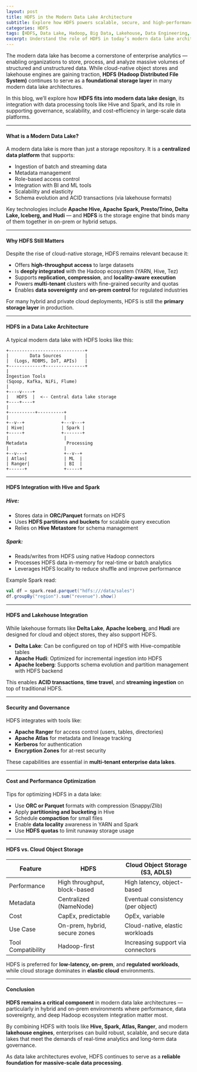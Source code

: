 ```yaml
---
layout: post
title: HDFS in the Modern Data Lake Architecture
subtitle: Explore how HDFS powers scalable, secure, and high-performance data lake ecosystems
categories: HDFS
tags: [HDFS, Data Lake, Hadoop, Big Data, Lakehouse, Data Engineering, Storage Architecture]
excerpt: Understand the role of HDFS in today’s modern data lake architecture. Learn how it integrates with Hive, Spark, and lakehouse tools to store and process massive datasets efficiently.
---
```

The modern data lake has become a cornerstone of enterprise analytics — enabling organizations to store, process, and analyze massive volumes of structured and unstructured data. While cloud-native object stores and lakehouse engines are gaining traction, **HDFS (Hadoop Distributed File System)** continues to serve as a **foundational storage layer** in many modern data lake architectures.

In this blog, we’ll explore how **HDFS fits into modern data lake design**, its integration with data processing tools like Hive and Spark, and its role in supporting governance, scalability, and cost-efficiency in large-scale data platforms.

---

#### What is a Modern Data Lake?

A modern data lake is more than just a storage repository. It is a **centralized data platform** that supports:

- Ingestion of batch and streaming data
- Metadata management
- Role-based access control
- Integration with BI and ML tools
- Scalability and elasticity
- Schema evolution and ACID transactions (via lakehouse formats)

Key technologies include **Apache Hive, Apache Spark, Presto/Trino, Delta Lake, Iceberg, and Hudi** — and **HDFS** is the storage engine that binds many of them together in on-prem or hybrid setups.

---

#### Why HDFS Still Matters

Despite the rise of cloud-native storage, HDFS remains relevant because it:

- Offers **high-throughput access** to large datasets
- Is **deeply integrated** with the Hadoop ecosystem (YARN, Hive, Tez)
- Supports **replication, compression**, and **locality-aware execution**
- Powers **multi-tenant** clusters with fine-grained security and quotas
- Enables **data sovereignty** and **on-prem control** for regulated industries

For many hybrid and private cloud deployments, HDFS is still the **primary storage layer** in production.

---

#### HDFS in a Data Lake Architecture

A typical modern data lake with HDFS looks like this:

```
+-----------------------------+
|        Data Sources         |
|  (Logs, RDBMS, IoT, APIs)   |
+-------------+---------------+
|
Ingestion Tools
(Sqoop, Kafka, NiFi, Flume)
|
+----v----+
|   HDFS  |  <-- Central data lake storage
+----+----+
|
+----------+----------+
|                     |
+--v--+              +---v---+
| Hive|              | Spark |
+-----+              +-------+
|                     |
Metadata               Processing
|                     |
+--v---+              +--v--+
| Atlas|              | ML  |
| Ranger|             | BI  |
+------+              +-----+
```

---

#### HDFS Integration with Hive and Spark

##### Hive:

- Stores data in **ORC/Parquet** formats on HDFS
- Uses **HDFS partitions and buckets** for scalable query execution
- Relies on **Hive Metastore** for schema management

##### Spark:

- Reads/writes from HDFS using native Hadoop connectors
- Processes HDFS data in-memory for real-time or batch analytics
- Leverages HDFS locality to reduce shuffle and improve performance

Example Spark read:

```scala
val df = spark.read.parquet("hdfs:///data/sales")
df.groupBy("region").sum("revenue").show()
```

---

#### HDFS and Lakehouse Integration

While lakehouse formats like **Delta Lake**, **Apache Iceberg**, and **Hudi** are designed for cloud and object stores, they also support HDFS.

- **Delta Lake**: Can be configured on top of HDFS with Hive-compatible tables
- **Apache Hudi**: Optimized for incremental ingestion into HDFS
- **Apache Iceberg**: Supports schema evolution and partition management with HDFS backend

This enables **ACID transactions**, **time travel**, and **streaming ingestion** on top of traditional HDFS.

---

#### Security and Governance

HDFS integrates with tools like:

- **Apache Ranger** for access control (users, tables, directories)
- **Apache Atlas** for metadata and lineage tracking
- **Kerberos** for authentication
- **Encryption Zones** for at-rest security

These capabilities are essential in **multi-tenant enterprise data lakes**.

---

#### Cost and Performance Optimization

Tips for optimizing HDFS in a data lake:

- Use **ORC or Parquet** formats with compression (Snappy/Zlib)
- Apply **partitioning and bucketing** in Hive
- Schedule **compaction** for small files
- Enable **data locality** awareness in YARN and Spark
- Use **HDFS quotas** to limit runaway storage usage

---

#### HDFS vs. Cloud Object Storage

| Feature                 | HDFS                            | Cloud Object Storage (S3, ADLS)     |
|-------------------------|----------------------------------|-------------------------------------|
| Performance             | High throughput, block-based    | High latency, object-based          |
| Metadata                | Centralized (NameNode)          | Eventual consistency (per object)   |
| Cost                    | CapEx, predictable               | OpEx, variable                      |
| Use Case                | On-prem, hybrid, secure zones   | Cloud-native, elastic workloads     |
| Tool Compatibility      | Hadoop-first                    | Increasing support via connectors   |

HDFS is preferred for **low-latency, on-prem**, and **regulated workloads**, while cloud storage dominates in **elastic cloud** environments.

---

#### Conclusion

**HDFS remains a critical component** in modern data lake architectures — particularly in hybrid and on-prem environments where performance, data sovereignty, and deep Hadoop ecosystem integration matter most.

By combining HDFS with tools like **Hive, Spark, Atlas, Ranger**, and modern **lakehouse engines**, enterprises can build robust, scalable, and secure data lakes that meet the demands of real-time analytics and long-term data governance.

As data lake architectures evolve, HDFS continues to serve as a **reliable foundation for massive-scale data processing**.
